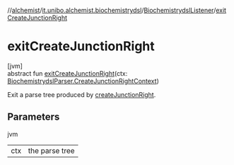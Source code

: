 //[alchemist](../../../index.md)/[it.unibo.alchemist.biochemistrydsl](../index.md)/[BiochemistrydslListener](index.md)/[exitCreateJunctionRight](exit-create-junction-right.md)

# exitCreateJunctionRight

[jvm]\
abstract fun [exitCreateJunctionRight](exit-create-junction-right.md)(ctx: [BiochemistrydslParser.CreateJunctionRightContext](../-biochemistrydsl-parser/-create-junction-right-context/index.md))

Exit a parse tree produced by [createJunctionRight](../-biochemistrydsl-parser/create-junction-right.md).

## Parameters

jvm

| | |
|---|---|
| ctx | the parse tree |
